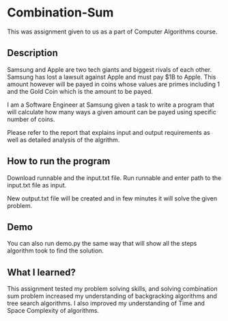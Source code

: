 # Combination-Sum

This was assignment given to us as a part of Computer Algorithms course.

## Description
Samsung and Apple are two tech giants and biggest rivals of each other. Samsung has lost a lawsuit against Apple and must pay $1B to Apple. This amount however will be payed in coins whose values are primes including 1 and the Gold Coin which is the amount to be payed.

I am a Software Engineer at Samsung given a task to write a program that will calculate how many ways a given amount can be payed using specific number of coins.

Please refer to the report that explains input and output requirements as well as detailed analysis of the algrithm.

## How to run the program
Download runnable and the input.txt file. Run runnable and enter path to the input.txt file as input.

New output.txt file will be created and in few minutes it will solve the given problem.

## Demo
You can also run demo.py the same way that will show all the steps algorithm took to find the solution.

## What I learned?
This assignment tested my problem solving skills, and solving combination sum problem increased my understanding of backgracking algorithms and tree search algorithms. I also improved my understanding of Time and Space Complexity of algorithms.
